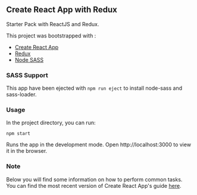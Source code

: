 ## Create React App with Redux

Starter Pack with ReactJS and Redux.

This project was bootstrapped with :

* [Create React App](https://github.com/facebookincubator/create-react-app)
* [Redux](https://github.com/reactjs/redux)
* [Node SASS](https://github.com/sass/node-sass)

### SASS Support

This app have been ejected with `npm run eject` to install node-sass and sass-loader.

### Usage

In the project directory, you can run:

```
npm start
```

Runs the app in the development mode.
Open http://localhost:3000 to view it in the browser.

### Note

Below you will find some information on how to perform common tasks.<br>
You can find the most recent version of Create React App's guide [here](https://github.com/facebookincubator/create-react-app/blob/master/packages/react-scripts/template/README.md).
